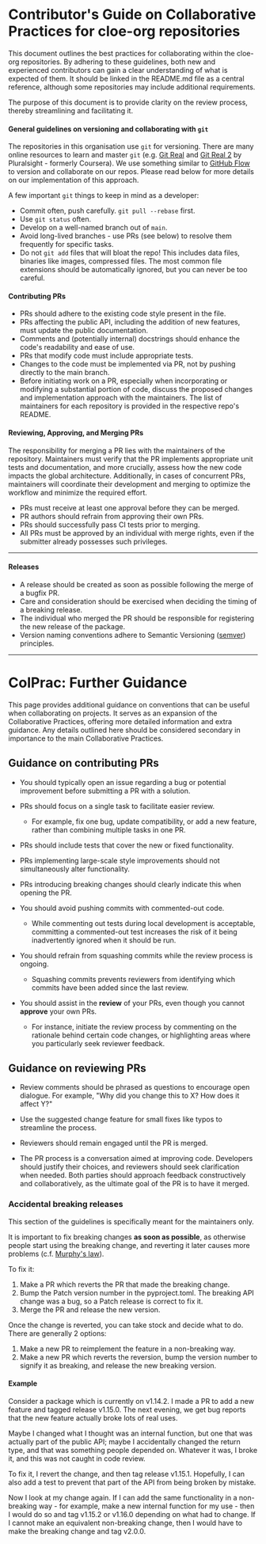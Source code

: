 # Contributor's Guide on Collaborative Practices for cloe-org repositories

This document outlines the best practices for collaborating within the cloe-org repositories. By adhering to these guidelines, both new and experienced contributors can gain a clear understanding of what is expected of them. It should be linked in the README.md file as a central reference, although some repositories may include additional requirements.

The purpose of this document is to provide clarity on the review process, thereby streamlining and facilitating it.

#### General guidelines on versioning and collaborating with `git`

The repositories in this organisation use `git` for versioning. There are many online resources to learn and master `git` (e.g. [Git Real](https://www.pluralsight.com/courses/code-school-git-real) and [Git Real 2](https://www.pluralsight.com/courses/code-school-git-real-2) by Pluralsight - formerly Coursera). We use something similar to [GitHub Flow](https://githubflow.github.io) to version and collaborate on our repos. Please read below for more details on our implementation of this approach. 

A few important `git` things to keep in mind as a developer:
*   Commit often, push carefully. `git pull --rebase` first. 
*   Use `git status` often.
*   Develop on a well-named branch out of `main`.
*   Avoid long-lived branches - use PRs (see below) to resolve them frequently for specific tasks.
*   Do not `git add` files that will bloat the repo! This includes data files, binaries like images, compressed files. The most common file extensions should be automatically ignored, but you can never be too careful.

#### Contributing PRs

*   PRs should adhere to the existing code style present in the file.
*   PRs affecting the public API, including the addition of new features, must update the public documentation.
*   Comments and (potentially internal) docstrings should enhance the code's readability and ease of use.
*   PRs that modify code must include appropriate tests.
*   Changes to the code must be implemented via PR, not by pushing directly to the main branch.
*   Before initiating work on a PR, especially when incorporating or modifying a substantial portion of code, discuss the proposed changes and implementation approach with the maintainers. The list of maintainers for each repository is provided in the respective repo's README.

#### Reviewing, Approving, and Merging PRs

The responsibility for merging a PR lies with the maintainers of the repository. Maintainers must verify that the PR implements appropriate unit tests and documentation, and more crucially, assess how the new code impacts the global architecture. Additionally, in cases of concurrent PRs, maintainers will coordinate their development and merging to optimize the workflow and minimize the required effort.

*   PRs must receive at least one approval before they can be merged.
*   PR authors should refrain from approving their own PRs.
*   PRs should successfully pass CI tests prior to merging.
*   All PRs must be approved by an individual with merge rights, even if the submitter already possesses such privileges.

---

#### Releases

*   A release should be created as soon as possible following the merge of a bugfix PR.
*   Care and consideration should be exercised when deciding the timing of a breaking release.
*   The individual who merged the PR should be responsible for registering the new release of the package.
*   Version naming conventions adhere to Semantic Versioning ([semver](https://semver.org/)) principles.

---

# ColPrac: Further Guidance

This page provides additional guidance on conventions that can be useful when collaborating on projects. It serves as an expansion of the Collaborative Practices, offering more detailed information and extra guidance. Any details outlined here should be considered secondary in importance to the main Collaborative Practices.

## Guidance on contributing PRs

*   You should typically open an issue regarding a bug or potential improvement before submitting a PR with a solution.
*   PRs should focus on a single task to facilitate easier review.
    *   For example, fix one bug, update compatibility, or add a new feature, rather than combining multiple tasks in one PR.
*   PRs should include tests that cover the new or fixed functionality.

*   PRs implementing large-scale style improvements should not simultaneously alter functionality.

*   PRs introducing breaking changes should clearly indicate this when opening the PR.
*   You should avoid pushing commits with commented-out code.
    *   While commenting out tests during local development is acceptable, committing a commented-out test increases the risk of it being inadvertently ignored when it should be run.
*   You should refrain from squashing commits while the review process is ongoing.

    *   Squashing commits prevents reviewers from identifying which commits have been added since the last review.
* You should assist in the __review__ of your PRs, even though you cannot __approve__ your own PRs.

    *   For instance, initiate the review process by commenting on the rationale behind certain code changes, or highlighting areas where you particularly seek reviewer feedback.


## Guidance on reviewing PRs

* Review comments should be phrased as questions to encourage open dialogue. For example, "Why did you change this to X? How does it affect Y?"

* Use the suggested change feature for small fixes like typos to streamline the process.

* Reviewers should remain engaged until the PR is merged.

* The PR process is a conversation aimed at improving code. Developers should justify their choices, and reviewers should seek clarification when needed. Both parties should approach feedback constructively and collaboratively, as the ultimate goal of the PR is to have it merged.

### Accidental breaking releases

This section of the guidelines is specifically meant for the maintainers only.

It is important to fix breaking changes **as soon as possible**, as otherwise people start using the breaking change, and reverting it later causes more problems (c.f. [Murphy's law](https://en.wikipedia.org/wiki/Murphy%27s_law)).

To fix it:

1. Make a PR which reverts the PR that made the breaking change.
2. Bump the Patch version number in the pyproject.toml.
    The breaking API change was a bug, so a Patch release is correct to fix it.
3. Merge the PR and release the new version.

Once the change is reverted, you can take stock and decide what to do.
There are generally 2 options:

1. Make a new PR to reimplement the feature in a non-breaking way.
2. Make a new PR which reverts the reversion, bump the version number to signify it as breaking, and release the new breaking version.

#### **Example**

Consider a package which is currently on v1.14.2.
I made a PR to add a new feature and tagged release v1.15.0.
The next evening, we get bug reports that the new feature actually broke lots of real uses.

Maybe I changed what I thought was an internal function, but one that was actually part of the public API; maybe I accidentally changed the return type, and that was something people depended on.
Whatever it was, I broke it, and this was not caught in code review.

To fix it, I revert the change, and then tag release v1.15.1.
Hopefully, I can also add a test to prevent that part of the API from being broken by mistake.

Now I look at my change again.
If I can add the same functionality in a non-breaking way - for example, make a new internal function for my use - then I would do so and tag v1.15.2 or v1.16.0 depending on what had to change.
If I cannot make an equivalent non-breaking change, then I would have to make the breaking change and tag v2.0.0.
